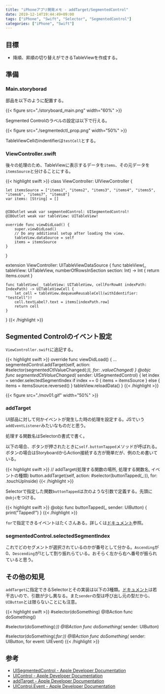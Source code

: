```yaml
---
title: "iPhoneアプリ開発メモ - addTarget/SegmentedControl"
date: 2019-12-14T19:44:49+09:00
tags: ["iPhone", "Swift", "Selector", "SegmentedControl"]
categories: ["iPhone", "Swift"]
---
```


## 目標

- 降順、昇順の切り替えができるTableViewを作成する。

## 準備

### Main.storyborad

部品を以下のように配置する。

{{< figure src="./storyboard_main.png" width="60%" >}}

Segmented Controlのラベルの設定は以下で行える。

{{< figure src="./segmentedctl_prop.png" width="50%" >}}

TableViewCellのindentifierは`testCell`とする。

### ViewController.swift

後々の処理のため、TableViewに表示するデータを`items`、その元データを`itemsSource`と分けることにする。

{{< highlight swift >}}
class ViewController: UIViewController {
    
    let itemsSource = ["items1", "items2", "items3", "items4", "items5", "items6", "items7", "items8"]
    var items: [String] = []


    @IBOutlet weak var segmentedControl: UISegmentedControl!
    @IBOutlet weak var tableView: UITableView!
    
    override func viewDidLoad() {
        super.viewDidLoad()
        // Do any additional setup after loading the view.
        tableView.dataSource = self
        items = itemsSource
    }
}

extension ViewController: UITableViewDataSource {
    func tableView(_ tableView: UITableView, numberOfRowsInSection section: Int) -> Int {
        return items.count
    }
    
    func tableView(_ tableView: UITableView, cellForRowAt indexPath: IndexPath) -> UITableViewCell {
        let cell = tableView.dequeueReusableCell(withIdentifier: "testCell")!
        cell.textLabel?.text = items[indexPath.row]
        return cell
    }
}
{{< /highlight >}}

## Segmented Controlのイベント設定

`ViewController.swift`に追記する。

{{< highlight swift >}}
   override func viewDidLoad() {
        ...
        segmentedControl.addTarget(self, action: #selector(segmentedCtlValueChanged(_:)), for: .valueChanged)
    }
    @objc func segmentedCtlValueChanged(_ sender: UISegmentedControl) {
        let index = sender.selectedSegmentIndex
        if index == 0 {
            items = itemsSource
        } else {
            items = itemsSource.reversed()
        }
        tableView.reloadData()
    }
{{< /highlight >}}

{{< figure src="./mov01.gif" width="50%" >}}

### addTarget

UI部品に対して何かイベントが発生した時の処理を設定する。JSでいう`addEventListener`みたいなものだと思う。

処理する関数名はSelectorの書式で書く。

以下の場合、ボタンが押されたときに`self.buttonTapped`メソッドが呼ばれる。ボタンの場合はStoryboardからAction接続する方が簡単だが、例のため書いている。

{{< highlight swift >}}
// addTarget(処理する関数の場所, 処理する関数名, イベントの種類)
button.addTarget(self, action: #selector(buttonTapped(_:)), for: .touchUpInside)
{{< /highlight >}}

Selectorで指定した関数`buttonTapped`は次のような引数で定義する。先頭に`@objc`をつける。

{{< highlight swift >}}
@objc func buttonTapped(_ sender: UIButton) {
    print("Tapped!")
}
{{< /highlight >}}

`for`で指定できるイベントはたくさんある。詳しくは[ドキュメント](https://developer.apple.com/documentation/uikit/uicontrol/event)参照。

### segmentedControl.selectedSegmentIndex

これでどのセグメントが選択されているのかが番号として分かる。`Ascending`が0、`Descending`が1として割り振れらている。おそらく左から右へ番号が振られていると思う。

## その他の知見

`addTarget`に指定できるSelectorとその実装は以下の3種類。[ドキュメント](https://developer.apple.com/documentation/uikit/uicontrol#1943645)は若干古いので、引数が少し異なる。また`sender`の型は呼び出し元の型だから、`UIButton`とは限らないことにも注意。

{{< highlight swift >}}
#selector(doSomething) 
@IBAction func doSomething()

#selector(doSomething(_:))
@IBAction func doSomething(_ sender: UIButton)

#selector(doSomething(_:for:))
@IBAction func doSomething(_ sender: UIButton, for event: UIEvent)
{{< /highlight >}}

## 参考

- [UISegmentedControl - Apple Developer Documentation](https://developer.apple.com/documentation/uikit/uisegmentedcontrol)
- [UIControl - Apple Developer Documentation](https://developer.apple.com/documentation/uikit/uicontrol#1943645)
- [addTarget - Apple Developer Documentation](https://developer.apple.com/documentation/uikit/uicontrol/1618259-addtarget)
- [UIControl.Event - Apple Developer Documentation](https://developer.apple.com/documentation/uikit/uicontrol/event)

